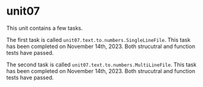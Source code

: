 # unit07

This unit contains a few tasks.

The first task is called `unit07.text.to.numbers.SingleLineFile`.
This task has been completed on November 14th, 2023.
Both strucutral and function tests have passed.

The second task is called `unit07.text.to.numbers.MultiLineFile`.
This task has been completed on November 14th, 2023.
Both strucutral and function tests have passed.
